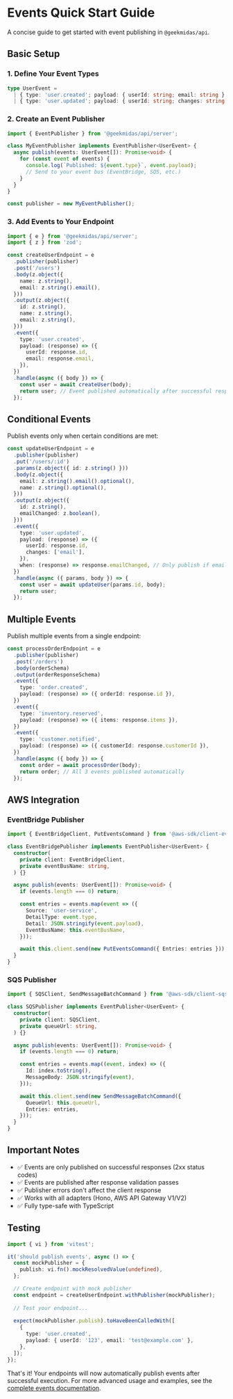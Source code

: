 # Events Quick Start Guide

A concise guide to get started with event publishing in `@geekmidas/api`.

## Basic Setup

### 1. Define Your Event Types

```typescript
type UserEvent =
  | { type: 'user.created'; payload: { userId: string; email: string } }
  | { type: 'user.updated'; payload: { userId: string; changes: string[] } };
```

### 2. Create an Event Publisher

```typescript
import { EventPublisher } from '@geekmidas/api/server';

class MyEventPublisher implements EventPublisher<UserEvent> {
  async publish(events: UserEvent[]): Promise<void> {
    for (const event of events) {
      console.log(`Published: ${event.type}`, event.payload);
      // Send to your event bus (EventBridge, SQS, etc.)
    }
  }
}

const publisher = new MyEventPublisher();
```

### 3. Add Events to Your Endpoint

```typescript
import { e } from '@geekmidas/api/server';
import { z } from 'zod';

const createUserEndpoint = e
  .publisher(publisher)
  .post('/users')
  .body(z.object({
    name: z.string(),
    email: z.string().email(),
  }))
  .output(z.object({
    id: z.string(),
    name: z.string(),
    email: z.string(),
  }))
  .event({
    type: 'user.created',
    payload: (response) => ({
      userId: response.id,
      email: response.email,
    }),
  })
  .handle(async ({ body }) => {
    const user = await createUser(body);
    return user; // Event published automatically after successful response
  });
```

## Conditional Events

Publish events only when certain conditions are met:

```typescript
const updateUserEndpoint = e
  .publisher(publisher)
  .put('/users/:id')
  .params(z.object({ id: z.string() }))
  .body(z.object({
    email: z.string().email().optional(),
    name: z.string().optional(),
  }))
  .output(z.object({
    id: z.string(),
    emailChanged: z.boolean(),
  }))
  .event({
    type: 'user.updated',
    payload: (response) => ({
      userId: response.id,
      changes: ['email'],
    }),
    when: (response) => response.emailChanged, // Only publish if email changed
  })
  .handle(async ({ params, body }) => {
    const user = await updateUser(params.id, body);
    return user;
  });
```

## Multiple Events

Publish multiple events from a single endpoint:

```typescript
const processOrderEndpoint = e
  .publisher(publisher)
  .post('/orders')
  .body(orderSchema)
  .output(orderResponseSchema)
  .event({
    type: 'order.created',
    payload: (response) => ({ orderId: response.id }),
  })
  .event({
    type: 'inventory.reserved',
    payload: (response) => ({ items: response.items }),
  })
  .event({
    type: 'customer.notified',
    payload: (response) => ({ customerId: response.customerId }),
  })
  .handle(async ({ body }) => {
    const order = await processOrder(body);
    return order; // All 3 events published automatically
  });
```

## AWS Integration

### EventBridge Publisher

```typescript
import { EventBridgeClient, PutEventsCommand } from '@aws-sdk/client-eventbridge';

class EventBridgePublisher implements EventPublisher<UserEvent> {
  constructor(
    private client: EventBridgeClient,
    private eventBusName: string,
  ) {}

  async publish(events: UserEvent[]): Promise<void> {
    if (events.length === 0) return;

    const entries = events.map(event => ({
      Source: 'user-service',
      DetailType: event.type,
      Detail: JSON.stringify(event.payload),
      EventBusName: this.eventBusName,
    }));

    await this.client.send(new PutEventsCommand({ Entries: entries }));
  }
}
```

### SQS Publisher

```typescript
import { SQSClient, SendMessageBatchCommand } from '@aws-sdk/client-sqs';

class SQSPublisher implements EventPublisher<UserEvent> {
  constructor(
    private client: SQSClient,
    private queueUrl: string,
  ) {}

  async publish(events: UserEvent[]): Promise<void> {
    if (events.length === 0) return;

    const entries = events.map((event, index) => ({
      Id: index.toString(),
      MessageBody: JSON.stringify(event),
    }));

    await this.client.send(new SendMessageBatchCommand({
      QueueUrl: this.queueUrl,
      Entries: entries,
    }));
  }
}
```

## Important Notes

- ✅ Events are only published on successful responses (2xx status codes)
- ✅ Events are published after response validation passes
- ✅ Publisher errors don't affect the client response
- ✅ Works with all adapters (Hono, AWS API Gateway V1/V2)
- ✅ Fully type-safe with TypeScript

## Testing

```typescript
import { vi } from 'vitest';

it('should publish events', async () => {
  const mockPublisher = {
    publish: vi.fn().mockResolvedValue(undefined),
  };

  // Create endpoint with mock publisher
  const endpoint = createUserEndpoint.withPublisher(mockPublisher);
  
  // Test your endpoint...
  
  expect(mockPublisher.publish).toHaveBeenCalledWith([
    {
      type: 'user.created',
      payload: { userId: '123', email: 'test@example.com' },
    },
  ]);
});
```

That's it! Your endpoints will now automatically publish events after successful execution. For more advanced usage and examples, see the [complete events documentation](./events.md).